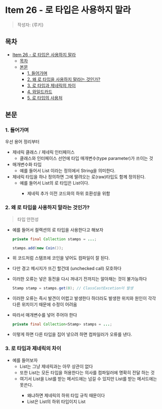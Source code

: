 # Item 26 - 로 타입은 사용하지 말라

> 작성자: {루키}

## 목차
- [Item 26 - 로 타입은 사용하지 말라](#item-26---로-타입은-사용하지-말라)
  - [목차](#목차)
  - [본문](#본문)
    - [1. 들어가며](#1-들어가며)
    - [2. 왜 로 타입을 사용하지 말라는 것인가?](#2-왜-로-타입을-사용하지-말라는-것인가)
    - [3. 로 타입과 제네릭의 차이](#3-로-타입과-제네릭의-차이)
    - [4. 와일드카드](#4-와일드카드)
    - [5. 로 타입의 사용처](#5-로-타입의-사용처)
## 본문

### 1. 들어가며

우선 용어 정리부터

- 제네릭 클래스 / 제네릭 인터페이스
    - 클래스와 인터페이스 선언에 타입 매개변수(type parameter)가 쓰이는 것
- 매개변수화 타입
    - 예를 들어서 List<String> 이라는 정의에서 String을 의미한다.
- 제네릭 타입을 하나 정의하면 그에 딸려오는 로(raw)타입도 함께 정의된다.
    - 예를 들어서 List<E>의 로 타입은 List이다.
        - 제네릭 추가 이전 코드와의 하위 호환성을 위함

### 2. 왜 로 타입을 사용하지 말라는 것인가?

> 타입 안전성
> 
- 예를 들어서 컬랙션의 로 타입을 사용한다고 해보자
    
    ```java
    private final Collection stamps = ...;
    
    stamps.add(new Coin());
    ```
    
- 위 코드처럼 스탬프에 코인을 넣어도 컴파일이 잘 된다.
- 다만 경고 메시지가 뜨긴 할건데 (unchecked call) 모호하다
- 이러한 오류는 넣은 동전을 다시 꺼내기 전까지는 알아채는 것이 불가능하다
    
    ```java
    Stamp stamp = stamps.get(0); // ClassCastExcetion이 발생
    ```
    
- 이러한 오류는 즉시 발견이 어렵고 발생한다 하더라도 발생한 위치와 원인이 각각 다른 위치이기 때문에 수정이 어려움
- 따라서 매개변수를 넣어 주어야 한다
    
    ```java
    private final Collection<Stamp> stamps = ...;
    ```
    
- 이렇게 하면 다른 타입을 집어 넣으려 하면 컴파일러가 오류를 낸다.

### 3. 로 타입과 제네릭의 차이

- 예를 들어보자
    - List는 그냥 제네릭과는 아무 상관이 없다
    - 또한 List<Object>는 모든 타입을 허용한다는 의사를 컴파일러에 명확히 전달 하는 것
    - 여기서 List<String>을 List를 받는 메서드에는 넘길 수 있지만 List<Object>를 받는 메서드에는 못쓴다.
        - 왜냐하면 제네릭의 하위 타입 규칙 때문이다
        - List<String>은 List의 하위 타입이지 List<Object>의 하위 타입이 아니기 때문이다.

```java
List<String> strings = new ArrayList<>();

unsafeAdd(strings, Integer.valueOf(42));
String s = strings.get(0);

private static void unsafeAdd(List list, Object o) {
	list.add(o);
}
```

- 위 코드를 실행하면 unchecked call 경고가 뜨게된다
- 만약 그 오류를 무시하면 strings.get(0)의 결과를 형변환 할때 오류를 낸다 (ClassCastException)
- 보통은 형변환은 컴파일러가 알아서 하는거라 오류를 내지는 않지만 경고를 무시한 것

### 4. 와일드카드

> 타입을 지정하지 않고 받고 싶어요
> 
- 그러면 로 타입을 쓰면 되는거 아닌가?
- 쓸수는 있다만 상술한 이유 때문에 문제다.
- 따라서 와일드카드 타입을 사용하자
1. 비한정적 와일드 카드 타입
    
    > ?
    > 
    - Set에 실제 타입 매개변수가 뭔지 신경안쓰고 싶다면
        
        ```java
        Set<?>
        ```
        
    - 이것과 같이 쓰자
2. Set<?>와 Set의 차이는 무엇인가?
    
    > 전자는 안전하고 후자는 안전하지 않다.
    > 
    - 로 타입 컬랙션에는 아무 원소나 넣을 수 있어서 타입 불변식을 훼손하기 쉬움
    - Collection<?>에는 null 이외의 어떠한 원소도 넣을 수 없음
        - 이러한 이유는 unknown type 때문이다.
        - 값을 추가하기 위해서는 어떤 타입인지를 알아야 하는데 그렇지 못하기 때문이다.
3. 한정적 와일드 카드
    - src: https://mangkyu.tistory.com/241
    
    > 특정 타입을 기준으로 하자
    > 
    - 예시는 다음 클래스 구조를 기반으로 한다
        
        ```java
        class MyGrandParent {
        
        }
        
        class MyParent extends MyGrandParent {
        
        }
        
        class MyChild extends MyParent {
        
        }
        ```
        
    - 상한 경계 와일드카드
        
        > 와일드 카드 타입에 extends를 사용해서 와일드카드 타입의 최상위 타입을 정의
        > 
        - 원소 꺼내기
            
            ```java
            void printCollection(Collection<? extends MyParent> c) {
                // 컴파일 에러
                for (MyChild e : c) {
                    System.out.println(e);
                }
            
                for (MyParent e : c) {
                    System.out.println(e);
                }
            
                for (MyGrandParent e : c) {
                    System.out.println(e);
                }
            
                for (Object e : c) {
                    System.out.println(e);
                }
            }
            ```
            
            - 상한 경계를 MyParent로 주었을때
            - MyChild 타입으로 꺼낼때 컴파일 에러가 발생
        - 원소 추가
            
            ```java
            void addElement(Collection<? extends MyParent> c) {
                c.add(new MyChild());        // 불가능(컴파일 에러)
                c.add(new MyParent());       // 불가능(컴파일 에러)
                c.add(new MyGrandParent());  // 불가능(컴파일 에러)
                c.add(new Object());         // 불가능(컴파일 에러)
            }
            ```
            
            - 이 경우는 모든 경우에 대해서 에러가 발생
            - <? extends MyParent>로 가능한 타입을 MyParent와 모르는 모든 자식 클래스 인데
            - 우리는 c가 MyParent의 하위 타입중에서 어떤 타입인지 모르기 때문이다.
            - 또한 상위 타입들은 그냥 MyParent가 아니기 때문에 불가능 하다
            - 이때는 하한 경계를 지정해야 함 (Consume)
    - 하한 경계 와일드 카드
        
        > super를 사용해 와일드 카드의 최하위 타입을 정의
        > 
        - Consume
            
            ```java
            void addElement(Collection<? super MyParent> c) {
                c.add(new MyChild());
                c.add(new MyParent());
                c.add(new MyGrandParent());  // 불가능(컴파일 에러)
                c.add(new Object());         // 불가능(컴파일 에러)
            }
            ```
            
            - c가 원하는 타입은 MyParent의 부모 타입들이다.
            - 따라서 MyParent의 자식 타입이면 안전하게 추가가 가능하고
            - 부모 타입인 경우에만 에러가 발생한다.
        - Produce
            
            ```java
            void printCollection(Collection<? super MyParent> c) {
                // 불가능(컴파일 에러)
                for (MyChild e : c) {
                    System.out.println(e);
                }
            
                // 불가능(컴파일 에러)
                for (MyParent e : c) {
                    System.out.println(e);
                }
            
                // 불가능(컴파일 에러)
                for (MyGrandParent e : c) {
                    System.out.println(e);
                }
            
                for (Object e : c) {
                    System.out.println(e);
                }
            }
            ```
            
            - <?, super Myparent>로 가능한 타입은 MyParent와 그 부모 타입들이므로 부모 타입을 특정할 수 없어서 모든 부모 타입에 에러가 발생
            - 다만 Object는 언어가 보장하는 최상위 타입이기 때문에 오류가 발생하지 않음
            - 하위 타입이어도 문제인게 경계가 MyParent이므로 이 경계 아래의 타입은 추가가 불가능
    - 그래서 언제 사용하는가
        
        > PECS(Producer-Extends, Consumer-Super)
        > 
        
        ```java
        void printCollection(Collection<? extends MyParent> c) {
            for (MyParent e : c) {
                System.out.println(e);
            }
        }
        
        void addElement(Collection<? super MyParent> c) {
            c.add(new MyParent());
        }
        ```
        
        - 와일드 카드 타입의 객체를 생성하면 (produce) extends
        - 가지고 있는 객체를 컬랙션에 사용하면 (consume) super

### 5. 로 타입의 사용처

> class 리터럴
> 
- 예를 들어서 int.class

> instanceof 연산자
> 
- 런타임에는 제네릭 타입 정보가 지워짐 (소거)
- 또한 로 타입이든 비한정적 와일드카드 타입이든 똑같이 동작함
- 예시
    
    ```java
    if (o instanceof Set) {
    	Set<?> s = (Set<?>) o;
    }
    ```
    
    - o의 타입이 Set임을 확인한 다음 와일드카드 타입으로 형변환
    - 이것은 검사 형변환(checked cast)이므로 경고가 뜨지 않는다.